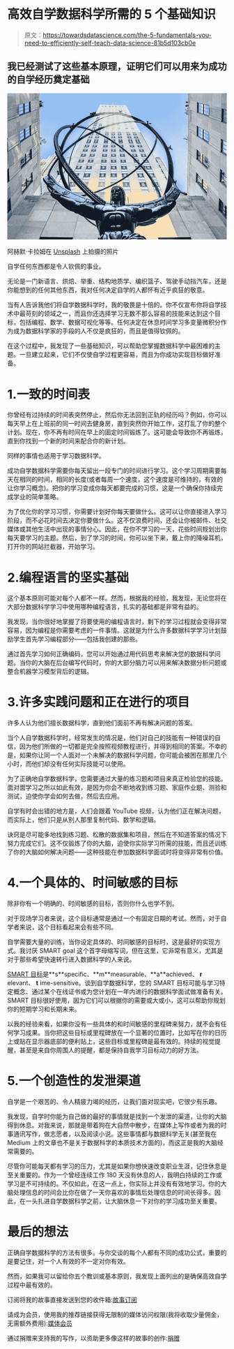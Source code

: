 # 高效自学数据科学所需的 5 个基础知识

> 原文：<https://towardsdatascience.com/the-5-fundamentals-you-need-to-efficiently-self-teach-data-science-81b5d103cb0e>

## 我已经测试了这些基本原理，证明它们可以用来为成功的自学经历奠定基础

![](img/0271c1e51d35d6cca6d0702b60e2efa0.png)

阿赫默·卡拉姆在 [Unsplash](https://unsplash.com?utm_source=medium&utm_medium=referral) 上拍摄的照片

自学任何东西都是令人钦佩的事业。

无论是一门新语言、烘焙、举重、结构地质学、编织篮子、驾驶手动挡汽车，还是你能想到的任何其他东西，我对任何决定自学的人都怀有近乎疯狂的敬意。

当有人告诉我他们将自学数据科学时，我的敬畏是十倍的。你不仅宣布你将自学技术中最苛刻的领域之一，而且你还选择学习无数不那么容易的技能来达到这个目标，包括编程、数学、数据可视化等等。任何决定在休息时间学习多变量微积分作为成为数据科学家的手段的人不仅是疯狂的，而且是值得钦佩的。

在这个过程中，我发现了一些基础知识，可以帮助您掌握数据科学中最困难的主题。一旦建立起来，它们不仅使自学过程更容易，而且为你成功实现目标做好准备。

# 1.一致的时间表

你曾经有过持续的时间表突然停止，然后你无法回到正轨的经历吗？例如，你可以每天早上在上班前的同一时间去健身房，直到突然你开始工作，这打乱了你的整个计划。现在，你不再有时间在早上的固定时间锻炼了。这可能会导致你不再锻炼，直到你找到一个新的时间来配合你的新计划。

同样的事情也适用于学习数据科学。

成功自学数据科学需要你每天留出一段专门的时间进行学习。这个学习周期需要每天在相同的时间，相同的长度(或者每周一个速度，这个速度是可维持的，有效的让你学习概念)。把你的学习变成你每天都要完成的习惯，这是一个确保你持续完成学业的简单策略。

为了优化你的学习习惯，你需要计划好你每天要做什么。这可以让你直接进入学习阶段，而不必花时间去决定你要做什么。这不仅浪费时间，还会让你被邮件、社交媒体或其他生活中出现的事情分心。因此，在你不学习的一天，花些时间规划出你每天要学习的主题。然后，到了学习的时间，你可以坐下来，戴上你的降噪耳机，打开你的网站拦截器，开始学习。

# 2.编程语言的坚实基础

这个基本原则可能对每个人都不一样。然而，根据我的经验，我发现，无论您将在大部分数据科学学习中使用哪种编程语言，扎实的基础都是非常有益的。

我发现，当你很好地掌握了将要使用的编程语言时，剩下的学习过程就会变得非常容易，因为编程是你需要考虑的一件事情。这就是为什么许多数据科学学习计划鼓励学生首先学习编程部分——包括我创建的那些。

</the-complete-roadmap-to-becoming-a-data-analyst-with-no-previous-experience-952c5b3a7cbc>  </the-fully-updated-guide-you-can-use-to-learn-data-science-in-2022-without-getting-a-degree-8e73e416c21b>  

通过首先学习如何正确编码，您可以开始通过用代码思考来解决您的数据科学问题。当你的大脑在后台编写代码时，你的大部分脑力可以用来解决数据分析问题或整合机器学习模型背后的逻辑。

# 3.许多实践问题和正在进行的项目

许多人认为他们擅长数据科学，直到他们面前不再有解决问题的答案。

当个人自学数据科学时，经常发生的情况是，他们对自己的技能有一种错误的自信，因为他们所做的一切都是完全按照视频教程进行，并得到相同的答案。不幸的是，如果你让同一个人面对一个未解决的数据科学问题，你可能会被困在那里几个小时，而他们却没有任何实际技能可以使用。

为了正确地自学数据科学，您需要通过大量的练习题和项目来真正检验您的技能。面对面学习之所以如此有效，是因为你会不断地收到练习题、家庭作业题、测验和测试，迫使你学会如何去做，然后去应用。

自学有时会出错的地方是，人们会跟着 YouTube 视频，认为他们正在解决问题，而实际上，他们只是从别人那里复制代码、数学和逻辑。

诀窍是尽可能多地找到练习题、松散的数据集和项目，然后在不知道答案的情况下努力完成它们。这不仅锻炼了你的大脑，迫使你实际学习所需的技能，而且还训练了你的大脑如何解决问题——这种技能在参加数据科学面试时将变得非常有价值。

# 4.一个具体的、时间敏感的目标

除非你有一个明确的、时间敏感的目标，否则你什么也学不到。

对于现场学习者来说，这个目标通常是通过一个有固定日期的考试。然而，对于自学者来说，这个目标看起来会有些不同。

自学需要大量的训练，当你设定具体的、时间敏感的目标时，这是最好的实现方式。我讨厌 SMART goal 这个首字母缩写词，但在这里，它非常有意义，尤其是对于那些希望快速转行进入数据科学的人来说。

[SMART 目标](https://www.atlassian.com/blog/productivity/how-to-write-smart-goals#:~:text=What%20are%20SMART%20goals%3F,within%20a%20certain%20time%20frame.)是**s**specific、**m**measurable、**a**achieved、 **r** elevant、 **t** ime-sensitive。谈到自学数据科学，您的 SMART 目标可能与学习特定概念、通过某个在线证书或为您计划在一年内进行的数据科学面试做准备有关。SMART 目标很好使用，因为它们可以根据你的需要或大或小，这可以帮助你规划你的短期学习和长期未来。

以我的经验来看，如果你没有一些具体的和时间敏感的里程碑来努力，就不会有任何学习成果。当你把这些目标或里程碑放在一个显著的位置时，比如写在你的日历上或贴在显示器底部的便利贴上，这些目标或里程碑是最有效的。持续的视觉提醒，甚至是来自你周围人的提醒，都是保持自我学习目标动力的好方法。

# 5.一个创造性的发泄渠道

自学是一个艰苦的、令人精疲力竭的经历，让我们面对现实吧，它很少有乐趣。

我发现，自学时你能为自己做的最好的事情就是找到一个发泄的渠道，让你的大脑得到休息。对我来说，那就是带着狗在大自然中散步，在媒体上写作或者为我的时事通讯写作，做志愿者，以及阅读小说。这些事情都与数据科学无关(甚至我在 Medium 上的文章也不是关于数据科学的本质技术方面的)，而这正是我的大脑经常需要的。

</unorthodox-reasons-why-data-scientists-should-start-a-blog-7529cdcf777>  

尽管你可能每天都有学习的压力，尤其是如果你想快速改变职业生涯，记住休息是至关重要的。作为一个曾经连续工作 180 天没有休息的人，我明白持续的工作或学习是不可持续的。不仅如此，在这一点上，你实际上并没有有效地学习。你的大脑处理信息的时间会比你在做了一天你喜欢的事情后处理信息的时间长得多。因此，在一头扎进自学数据科学之前，让大脑休息一下对你的学习成功至关重要。

# 最后的想法

正确自学数据科学的方法有很多。与你交谈的每个人都有不同的成功公式，重要的是要记住，对一个人有效的不一定对你有效。

然而，如果我可以留给你五个教训或基本原则，我发现上面列出的是确保高效自学过程中最有效的。

订阅将我的故事直接发送到您的收件箱:[故事订阅](https://madison13.medium.com/subscribe)

请成为会员，使用我的推荐链接获得无限制的媒体访问权限(我将收取少量佣金，无需额外费用):[媒体会员](https://madison13.medium.com/membership)

通过捐赠来支持我的写作，以资助更多像这样的故事的创作:[捐赠](https://ko-fi.com/madisonhunter13)
